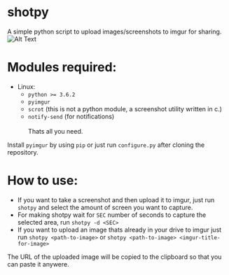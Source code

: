 # shotpy
A simple python script to upload images/screenshots to imgur for sharing.
<br>
![Alt Text](https://github.com/AyushBhat/shotpy/raw/master/demo.gif)

# Modules required:
* Linux:
    * `python >= 3.6.2`
    * `pyimgur` 
    * `scrot` (this is not a python module, a screenshot utility written in c.)
    * `notify-send` (for notifications) <br> <br>
Thats all you need.

Install `pyimgur` by using `pip` or just run `configure.py` after cloning the repository.

# How to use:
* If you want to take a screenshot and then upload it to imgur, just run `shotpy` and select the amount of screen you want to capture.
* For making shotpy wait for `SEC` number of seconds to capture the selected area, run `shotpy -d <SEC>`
* If you want to upload an image thats already in your drive to imgur just run `shotpy <path-to-image>` or `shotpy <path-to-image> <imgur-title-for-image>`

The URL of the uploaded image will be copied to the clipboard so that you can paste it anywere.
